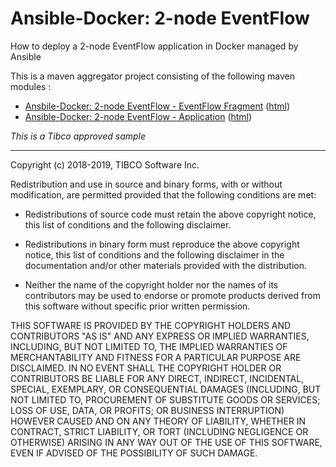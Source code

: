# Ansible-Docker: 2-node EventFlow

How to deploy a 2-node EventFlow application in Docker managed by Ansible

This is a maven aggregator project consisting of the following maven modules :

* [Ansbile-Docker: 2-node EventFlow - EventFlow Fragment](ef-2node-ansible-ef/src/site/markdown/index.md) ([html](https://tibcosoftware.github.io/tibco-streaming-samples/10.5.0-SNAPSHOT/docker/ef-2node-ansible/ef-2node-ansible-ef/))
* [Ansible-Docker: 2-node EventFlow - Application](ef-2node-ansible-app/src/site/markdown/index.md) ([html](https://tibcosoftware.github.io/tibco-streaming-samples/10.5.0-SNAPSHOT/docker/ef-2node-ansible/ef-2node-ansible-app/))

_This is a Tibco approved sample_

---
Copyright (c) 2018-2019, TIBCO Software Inc.

Redistribution and use in source and binary forms, with or without
modification, are permitted provided that the following conditions are met:

* Redistributions of source code must retain the above copyright notice, this
  list of conditions and the following disclaimer.

* Redistributions in binary form must reproduce the above copyright notice,
  this list of conditions and the following disclaimer in the documentation
  and/or other materials provided with the distribution.

* Neither the name of the copyright holder nor the names of its
  contributors may be used to endorse or promote products derived from
  this software without specific prior written permission.

THIS SOFTWARE IS PROVIDED BY THE COPYRIGHT HOLDERS AND CONTRIBUTORS "AS IS"
AND ANY EXPRESS OR IMPLIED WARRANTIES, INCLUDING, BUT NOT LIMITED TO, THE
IMPLIED WARRANTIES OF MERCHANTABILITY AND FITNESS FOR A PARTICULAR PURPOSE ARE
DISCLAIMED. IN NO EVENT SHALL THE COPYRIGHT HOLDER OR CONTRIBUTORS BE LIABLE
FOR ANY DIRECT, INDIRECT, INCIDENTAL, SPECIAL, EXEMPLARY, OR CONSEQUENTIAL
DAMAGES (INCLUDING, BUT NOT LIMITED TO, PROCUREMENT OF SUBSTITUTE GOODS OR
SERVICES; LOSS OF USE, DATA, OR PROFITS; OR BUSINESS INTERRUPTION) HOWEVER
CAUSED AND ON ANY THEORY OF LIABILITY, WHETHER IN CONTRACT, STRICT LIABILITY,
OR TORT (INCLUDING NEGLIGENCE OR OTHERWISE) ARISING IN ANY WAY OUT OF THE USE
OF THIS SOFTWARE, EVEN IF ADVISED OF THE POSSIBILITY OF SUCH DAMAGE.
